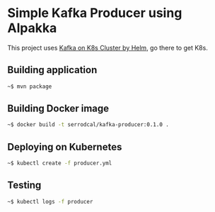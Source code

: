 # Simple Kafka Producer using Alpakka

This project uses [Kafka on K8s Cluster by Helm](https://github.com/serrodcal/Kafka-Cluster-on-Kubernetes),
go there to get K8s.

## Building application

```bash
~$ mvn package
```

## Building Docker image

```bash
~$ docker build -t serrodcal/kafka-producer:0.1.0 .
```

## Deploying on Kubernetes

```bash
~$ kubectl create -f producer.yml
```

## Testing

```bash
~$ kubectl logs -f producer
```
